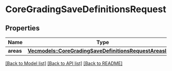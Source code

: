 # CoreGradingSaveDefinitionsRequest

## Properties

Name | Type | Description | Notes
------------ | ------------- | ------------- | -------------
**areas** | [**Vec<models::CoreGradingSaveDefinitionsRequestAreasInner>**](core_grading_save_definitions_request_areas_inner.md) |  | 

[[Back to Model list]](../README.md#documentation-for-models) [[Back to API list]](../README.md#documentation-for-api-endpoints) [[Back to README]](../README.md)



